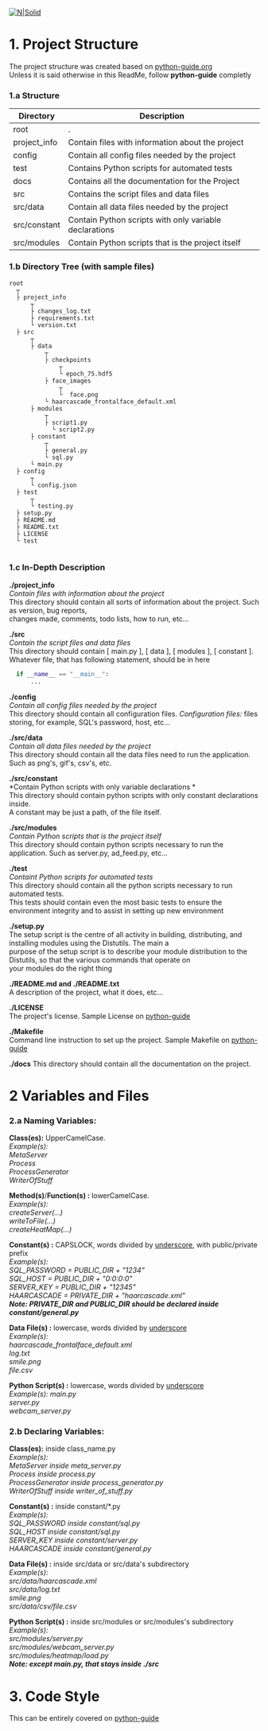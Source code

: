[![N|Solid](https://i.imgur.com/rUMbDaZ.png)](https://cyberlabs.com.br)  
    
    
  # 1. Project Structure  
    
  The project structure was created based on [python-guide.org](http://docs.python-guide.org/en/latest/writing/structure/)   
  Unless it is said otherwise in this ReadMe, follow **python-guide** completly  
    
  ### 1.a Structure  
  Directory  | Description  
  ------------- | -------------  
  root | .  
  project_info  | Contain files with information about the project  
  config | Contain all config files needed by the project  
  test | Contains Python scripts for automated tests
  docs | Contains all the documentation for the Project
  src  | Contains the script files and data files  
  src/data | Contain all data files needed by the project   
  src/constant | Contain Python scripts with only variable declarations  
  src/modules | Contain Python scripts that is the project itself  
    
  ### 1.b Directory Tree  (with sample files)
  ```   
  root  
  	┬    
  	├ project_info    
  		┬    
  	 	├ changes_log.txt  
  	 	├ requirements.txt  
  	 	└ version.txt  
  	├ src    
  		┬   
  		├ data  
  			┬  
  			├ checkpoints  
  				┬  
  				└ epoch_75.hdf5  
  			├ face_images  
  				┬  
  				└  face.png  
  			└ haarcascade_frontalface_default.xml  
  		├ modules  
  			┬  
  		 	├ script1.py  
              └ script2.py  
  		├ constant  
  			┬  
  			├ general.py  
  			└ sql.py  
  		└ main.py  
  	├ config    
  		┬    
  	 	└ config.json  
  	├ test    
  		┬    
  	 	└ testing.py
    ├ setup.py
   	├ README.md
   	├ README.txt
   	├ LICENSE
   	└ test 
    
  ```  

  ### 1.c In-Depth Description

  **./project_info**  
  *Contain files with information about the project*  
  This directory should contain all sorts of information about the project. Such as version, bug reports,  
  changes made, comments, todo lists, how to run, etc...  
  
  **./src**  
  *Contain the script files and data files*  
  This directory should contain [ main.py ], [ data ], [ modules ], [ constant ].  
  Whatever file, that has following statement, should be in here 
  ```py
    if __name__ == "__main__":
        ...
  ``` 
  
  **./config**  
  *Contain all config files needed by the project*  
  This directory should contain all configuration files.
  *Configuration files:* files storing, for example, SQL's password, host, etc...
  
  **./src/data**  
  *Contain all data files needed by the project*  
  This directory should contain all the data files need to run the application. Such as png's, gif's, csv's, etc.  

  **./src/constant**  
  *Contain Python scripts with only variable declarations *  
  This directory should contain python scripts with only constant declarations inside.  
  A constant may be just a path, of the file itself.  

  **./src/modules**  
  *Contain Python scripts that is the project itself*  
  This directory should contain python scripts necessary to run the application. Such as server.py, ad_feed.py, etc...  

  **./test**  
  *Containt Python scripts for automated tests*  
  This directory should contain all the python scripts necessary to run automated tests.  
  This tests should contain even the most basic tests to ensure the environment integrity and to assist in setting up new environment

  **./setup.py**  
  The setup script is the centre of all activity in building, distributing, and installing modules using the Distutils. The main a   
  purpose of the setup script is to describe your module distribution to the Distutils, so that the various commands that operate on  
  your modules do the right thing  
  
  **./README.md and ./README.txt**  
  A description of the project, what it does, etc...
  
  **./LICENSE**  
  The project's license.
  Sample License on [python-guide](http://docs.python-guide.org/en/latest/writing/structure/)
  
  **./Makefile**  
  Command line instruction to set up the project.
  Sample Makefile on [python-guide](http://docs.python-guide.org/en/latest/writing/structure/)
  
  **./docs**
  This directory should contain all the documentation on the project.
  
  # 2 Variables and Files  
    
  ### 2.a Naming Variables:  
  **Class(es):**  UpperCamelCase.  
  *Example(s):  
  MetaServer  
  Process  
  ProcessGenerator  
  WriterOfStuff*  
    
  **Method(s)**/**Function(s) :** lowerCamelCase.    
  *Example(s):  
  createServer(...)  
  writeToFile(...)  
  createHeatMap(...)*  
    
  **Constant(s) :** CAPSLOCK, words divided by <u>underscore</u>, with public/private prefix  
  <i>Example(s):  
  SQL_PASSWORD = PUBLIC_DIR + "1234"  
  SQL_HOST = PUBLIC_DIR + "0:0:0:0"  
  SERVER_KEY = PUBLIC_DIR + "12345"  
  HAARCASCADE = PRIVATE_DIR + "haarcascade.xml" </i>  
  <i><b>Note: PRIVATE_DIR and PUBLIC_DIR should be declared inside constant/general.py </i></b>
    
  **Data File(s) :** lowercase, words divided by <u>underscore</u>   
  <i>Example(s):  
  haarcascade_frontalface_default.xml  
  log.txt  
  smile.png  
  file.csv</i>  
    
  **Python Script(s) :** lowercase, words divided by <u>underscore</u>    
  *Example(s): 
   main.py  
   server.py  
   webcam_server.py*  
    
  ### 2.b Declaring Variables:  
    
  **Class(es):**  inside class_name.py  
  *Example(s):  
  MetaServer inside meta_server.py  
  Process inside process.py  
  ProcessGenerator inside process_generator.py  
  WriterOfStuff inside writer_of_stuff.py*  
    
  **Constant(s) :** inside constant/*.py  
  *Example(s):  
  SQL_PASSWORD inside constant/sql.py  
  SQL_HOST inside constant/sql.py  
  SERVER_KEY inside constant/server.py  
  HAARCASCADE inside constant/general.py*  
    
  **Data File(s) :** inside src/data or src/data's subdirectory  
  *Example(s):  
  src/data/haarcascade.xml  
  src/data/log.txt  
  smile.png  
  src/data/csv/file.csv*  
    
  **Python Script(s) :** inside src/modules or src/modules's subdirectory  
  *Example(s):  
  src/modules/server.py  
  src/modules/webcam_server.py  
  src/modules/heatmap/load.py*  
  <i><b>Note: except main.py, that stays inside ./src</i></b>  
  
  # 3. Code Style
  This can be entirely covered on [python-guide](http://docs.python-guide.org/en/latest/writing/style/)

